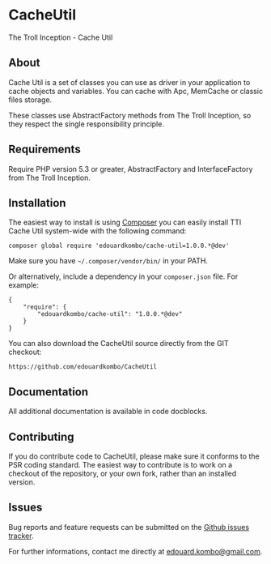CacheUtil
================

The Troll Inception - Cache Util

About
-----

Cache Util is a set of classes you can use as driver in your application to cache objects and variables.
You can cache with Apc, MemCache or classic files storage.

These classes use AbstractFactory methods from The Troll Inception, so they respect the single responsibility principle.

Requirements
------------

Require PHP version 5.3 or greater, AbstractFactory and InterfaceFactory from The Troll Inception.

Installation
------------

The easiest way to install is using [Composer](http://getcomposer.org/) you can easily install TTI Cache Util system-wide with the following command:

    composer global require 'edouardkombo/cache-util=1.0.0.*@dev'

Make sure you have `~/.composer/vendor/bin/` in your PATH.

Or alternatively, include a dependency in your `composer.json` file. For example:

    {
        "require": {
            "edouardkombo/cache-util": "1.0.0.*@dev"
        }
    }

You can also download the CacheUtil source directly from the GIT checkout:

    https://github.com/edouardkombo/CacheUtil


Documentation
-------------

All additional documentation is available in code docblocks.

Contributing
-------------

If you do contribute code to CacheUtil, please make sure it conforms to the PSR coding standard. The easiest way to contribute is to work on a checkout of the repository, or your own fork, rather than an installed version.

Issues
------

Bug reports and feature requests can be submitted on the [Github issues tracker](https://github.com/edouardkombo/CacheUtil/issues).

For further informations, contact me directly at edouard.kombo@gmail.com.

